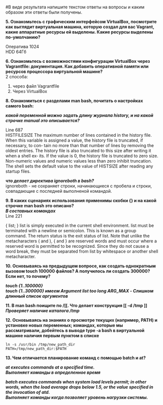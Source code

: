 #В виде результата напишите текстом ответы на вопросы и каким образом эти ответы были получены. 

**5. Ознакомьтесь с графическим интерфейсом VirtualBox, посмотрите как выглядит виртуальная машина, которую создал для вас Vagrant, какие аппаратные ресурсы ей выделены. Какие ресурсы выделены по-умолчанию?**  

 Оператива 1024  
 HDD 64Гб

**6. Ознакомьтесь с возможностями конфигурации VirtualBox через Vagrantfile: документация. Как добавить оперативной памяти или ресурсов процессора виртуальной машине?**     
  2 способа:

   1. через файл Vagrantfile
   2. Через VirtualBox  
  
**8. Ознакомиться с разделами man bash, почитать о настройках самого bash:**  

***какой переменной можно задать длину журнала history, и на какой строчке manual это описывается?***  

Line 687  
HISTFILESIZE
              The  maximum number of lines contained in the history file.  When this variable is assigned a value, the history file is truncated, if necessary, to con‐
              tain no more than that number of lines by removing the oldest entries.  The history file is also truncated to this size after writing it when a shell ex‐
              its.  If the value is 0, the history file is truncated to zero size.  Non-numeric values and numeric values less than zero inhibit truncation.  The shell
              sets the default value to the value of HISTSIZE after reading any startup files.  
  
***что делает директива ignoreboth в bash?***  
ignoreboth - не сохраняет строки, начинающиеся с пробела и строки, совпадающие с последней выполненой командой.  
  
**9. В каких сценариях использования применимы скобки {} и на какой строчке man bash это описано?**  
***В составных командах***  
Line 221

{ list; }
              list is simply executed in the current shell environment.  list must be terminated with a newline or semicolon.  This is known as a group  command.   The
              return  status  is the exit status of list.  Note that unlike the metacharacters ( and ), { and } are reserved words and must occur where a reserved word
              is permitted to be recognized.  Since they do not cause a word break, they must be separated from list by whitespace or another shell metacharacter.  
  
**10. Основываясь на предыдущем вопросе, как создать однократным вызовом touch 100000 файлов? А получилось ли создать 300000? Если нет, то почему?**  
  
***touch {1..100000}***  
***touch {1..300000} имеем Argument list too long ARG_MAX - Слишком длинный список аргументов***  
  
**11. В man bash поищите по /\[\[. Что делает конструкция [[ -d /tmp ]]**  
***Проверяет наличие каталога /tmp***  
  
**12. Основываясь на знаниях о просмотре текущих (например, PATH) и установке новых переменных; командах, которые мы рассматривали, добейтесь в выводе type -a bash в виртуальной машине наличия первым пунктом в списке**  
  
    ln -s /usr/bin /tmp/new_path_dir
    PATH=/tmp/new_path_dir:$PATH  
  
**13. Чем отличается планирование команд с помощью batch и at?**  
  
***at      executes commands at a specified time.***   
***Выполняет команды в определенное время***  

***batch   executes commands when system load levels permit; in other words, when the load  average  drops  below
               1.5, or the value specified in the invocation of atd.***  
***Выполняет команды когда позволяет уровень нагрузки системы.***  




